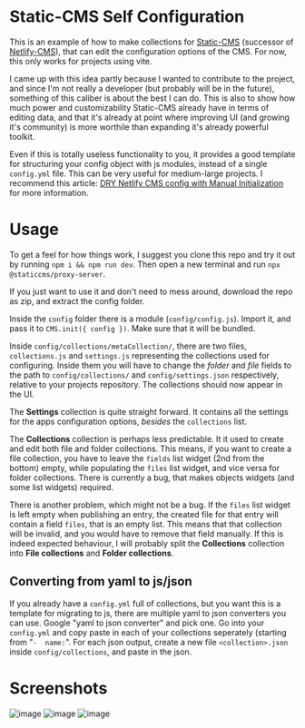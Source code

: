 # Static-CMS Self Configuration

This is an example of how to make collections for [Static-CMS](https://github.com/StaticJsCMS/static-cms) (successor of [Netlify-CMS](https://github.com/netlify/netlify-cms)), that can edit the configuration options of the CMS. For now, this only works for projects using vite.

I came up with this idea partly because I wanted to contribute to the project, and since I'm not really a developer (but probably will be in the future), something of this caliber is about the best I can do. This is also to show how much power and customizability Static-CMS already have in terms of editing data, and that it's already at point where improving UI (and growing it's community) is more worthile than expanding it's already powerful toolkit.

Even if this is totally useless functionality to you, it provides a good template for structuring your config object with js modules, instead of a single `config.yml` file. This can be very useful for medium-large projects. I recommend this article: [DRY Netlify CMS config with Manual Initialization](https://mrkaluzny.com/blog/dry-netlify-cms-config-with-manual-initialization/) for more information.

# Usage

To get a feel for how things work, I suggest you clone this repo and try it out by running `npm i && npm run dev`. Then open a new terminal and run `npx @staticcms/proxy-server`.

If you just want to use it and don't need to mess around, download the repo as zip, and extract the config folder. 

Inside the `config` folder there is a module (`config/config.js`). Import it, and pass it to `CMS.init({ config })`. Make sure that it will be bundled.

Inside `config/collections/metaCollection/`, there are two files, `collections.js` and `settings.js` representing the collections used for configuring. Inside them you will have to change the _folder_ and _file_ fields to the path to `config/collections/` and `config/settings.json` respectively, relative to your projects repository. The collections should now appear in the UI.

The **Settings** collection is quite straight forward. It contains all the settings for the apps configuration options, _besides_ the `collections` list.

The **Collections** collection is perhaps less predictable. It it used to create and edit both file and folder collections. This means, if you want to create a file collection, you have to leave the `fields` list widget (2nd from the bottom) empty, while populating the `files` list widget, and vice versa for folder collections. There is currently a bug, that makes objects widgets (and some list widgets) required.

There is another problem, which might not be a bug. If the `files` list widget is left empty when publishing an entry, the created file for that entry will contain a field `files`, that is an empty list. This means that that collection will be invalid, and you would have to remove that field manually. If this is indeed expected behaviour, I will probably split the **Collections** collection into **File collections** and **Folder collections**.

## Converting from yaml to js/json

If you already have a `config.yml` full of collections, but you want this is a template for migrating to js, there are multiple yaml to json converters you can use. Google "yaml to json converter" and pick one. Go into your `config.yml` and copy paste in each of your collections seperately (starting from "`-  name:`". For each json output, create a new file `<collection>.json` inside `config/collections`, and paste in the json.

# Screenshots
![image](https://user-images.githubusercontent.com/75796723/213933613-bb281f12-036b-4a41-bfb1-589687a25949.png)
![image](https://user-images.githubusercontent.com/75796723/213933652-8bf8916f-92d7-4b87-92e1-e1944f8dfe46.png)
![image](https://user-images.githubusercontent.com/75796723/213933664-d9c56828-76cb-4730-a6da-f7f0f91fa286.png)

